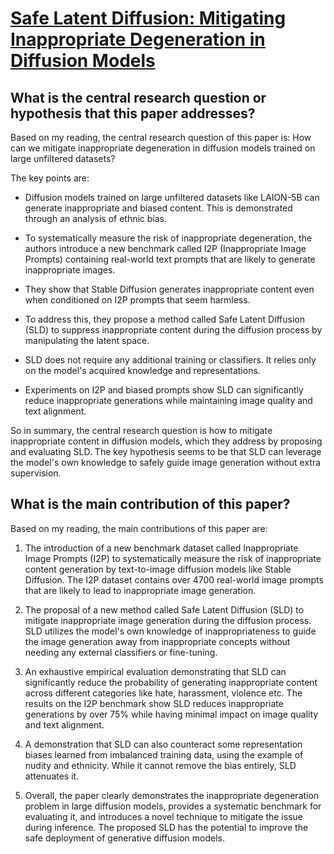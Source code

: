 # [Safe Latent Diffusion: Mitigating Inappropriate Degeneration in   Diffusion Models](https://arxiv.org/abs/2211.05105)

## What is the central research question or hypothesis that this paper addresses?

 Based on my reading, the central research question of this paper is: How can we mitigate inappropriate degeneration in diffusion models trained on large unfiltered datasets? 

The key points are:

- Diffusion models trained on large unfiltered datasets like LAION-5B can generate inappropriate and biased content. This is demonstrated through an analysis of ethnic bias.

- To systematically measure the risk of inappropriate degeneration, the authors introduce a new benchmark called I2P (Inappropriate Image Prompts) containing real-world text prompts that are likely to generate inappropriate images.

- They show that Stable Diffusion generates inappropriate content even when conditioned on I2P prompts that seem harmless. 

- To address this, they propose a method called Safe Latent Diffusion (SLD) to suppress inappropriate content during the diffusion process by manipulating the latent space.

- SLD does not require any additional training or classifiers. It relies only on the model's acquired knowledge and representations.

- Experiments on I2P and biased prompts show SLD can significantly reduce inappropriate generations while maintaining image quality and text alignment.

So in summary, the central research question is how to mitigate inappropriate content in diffusion models, which they address by proposing and evaluating SLD. The key hypothesis seems to be that SLD can leverage the model's own knowledge to safely guide image generation without extra supervision.


## What is the main contribution of this paper?

 Based on my reading, the main contributions of this paper are:

1. The introduction of a new benchmark dataset called Inappropriate Image Prompts (I2P) to systematically measure the risk of inappropriate content generation by text-to-image diffusion models like Stable Diffusion. The I2P dataset contains over 4700 real-world image prompts that are likely to lead to inappropriate image generation.

2. The proposal of a new method called Safe Latent Diffusion (SLD) to mitigate inappropriate image generation during the diffusion process. SLD utilizes the model's own knowledge of inappropriateness to guide the image generation away from inappropriate concepts without needing any external classifiers or fine-tuning. 

3. An exhaustive empirical evaluation demonstrating that SLD can significantly reduce the probability of generating inappropriate content across different categories like hate, harassment, violence etc. The results on the I2P benchmark show SLD reduces inappropriate generations by over 75% while having minimal impact on image quality and text alignment.

4. A demonstration that SLD can also counteract some representation biases learned from imbalanced training data, using the example of nudity and ethnicity. While it cannot remove the bias entirely, SLD attenuates it.

5. Overall, the paper clearly demonstrates the inappropriate degeneration problem in large diffusion models, provides a systematic benchmark for evaluating it, and introduces a novel technique to mitigate the issue during inference. The proposed SLD has the potential to improve the safe deployment of generative diffusion models.
